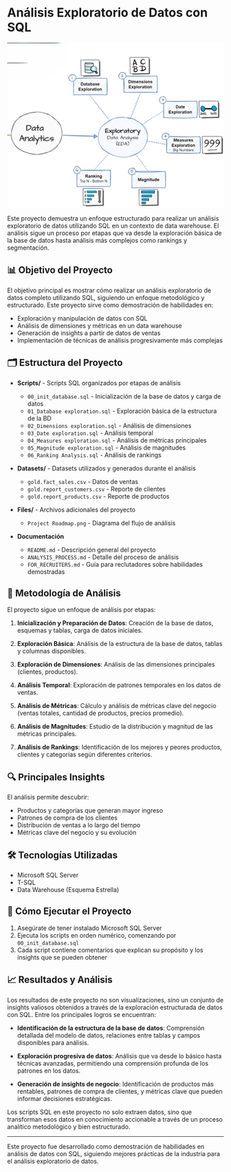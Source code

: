 # Análisis Exploratorio de Datos con SQL

![Roadmap del Proyecto](Files/Project%20Roadmap.png)

Este proyecto demuestra un enfoque estructurado para realizar un análisis exploratorio de datos utilizando SQL en un contexto de data warehouse. El análisis sigue un proceso por etapas que va desde la exploración básica de la base de datos hasta análisis más complejos como rankings y segmentación.

## 📊 Objetivo del Proyecto

El objetivo principal es mostrar cómo realizar un análisis exploratorio de datos completo utilizando SQL, siguiendo un enfoque metodológico y estructurado. Este proyecto sirve como demostración de habilidades en:

- Exploración y manipulación de datos con SQL
- Análisis de dimensiones y métricas en un data warehouse
- Generación de insights a partir de datos de ventas
- Implementación de técnicas de análisis progresivamente más complejas

## 🗂️ Estructura del Proyecto

* **Scripts/** - Scripts SQL organizados por etapas de análisis
  * `00_init_database.sql` - Inicialización de la base de datos y carga de datos
  * `01_Database exploration.sql` - Exploración básica de la estructura de la BD
  * `02_Dimensions exploration.sql` - Análisis de dimensiones
  * `03_Date exploration.sql` - Análisis temporal
  * `04_Measures exploration.sql` - Análisis de métricas principales
  * `05_Magnitude exploration.sql` - Análisis de magnitudes
  * `06_Ranking Analysis.sql` - Análisis de rankings

* **Datasets/** - Datasets utilizados y generados durante el análisis
  * `gold.fact_sales.csv` - Datos de ventas
  * `gold.report_customers.csv` - Reporte de clientes
  * `gold.report_products.csv` - Reporte de productos

* **Files/** - Archivos adicionales del proyecto
  * `Project Roadmap.png` - Diagrama del flujo de análisis

* **Documentación**
  * `README.md` - Descripción general del proyecto
  * `ANALYSIS_PROCESS.md` - Detalle del proceso de análisis
  * `FOR_RECRUITERS.md` - Guía para reclutadores sobre habilidades demostradas

## 📝 Metodología de Análisis

El proyecto sigue un enfoque de análisis por etapas:

1. **Inicialización y Preparación de Datos**: Creación de la base de datos, esquemas y tablas, carga de datos iniciales.

2. **Exploración Básica**: Análisis de la estructura de la base de datos, tablas y columnas disponibles.

3. **Exploración de Dimensiones**: Análisis de las dimensiones principales (clientes, productos).

4. **Análisis Temporal**: Exploración de patrones temporales en los datos de ventas.

5. **Análisis de Métricas**: Cálculo y análisis de métricas clave del negocio (ventas totales, cantidad de productos, precios promedio).

6. **Análisis de Magnitudes**: Estudio de la distribución y magnitud de las métricas principales.

7. **Análisis de Rankings**: Identificación de los mejores y peores productos, clientes y categorías según diferentes criterios.

## 🔍 Principales Insights

El análisis permite descubrir:

- Productos y categorías que generan mayor ingreso
- Patrones de compra de los clientes
- Distribución de ventas a lo largo del tiempo
- Métricas clave del negocio y su evolución

## 🛠️ Tecnologías Utilizadas

- Microsoft SQL Server
- T-SQL
- Data Warehouse (Esquema Estrella)

## 🚀 Cómo Ejecutar el Proyecto

1. Asegúrate de tener instalado Microsoft SQL Server
2. Ejecuta los scripts en orden numérico, comenzando por `00_init_database.sql`
3. Cada script contiene comentarios que explican su propósito y los insights que se pueden obtener

## 📈 Resultados y Análisis

Los resultados de este proyecto no son visualizaciones, sino un conjunto de insights valiosos obtenidos a través de la exploración estructurada de datos con SQL. Entre los principales logros se encuentran:

- **Identificación de la estructura de la base de datos**: Comprensión detallada del modelo de datos, relaciones entre tablas y campos disponibles para análisis.

- **Exploración progresiva de datos**: Análisis que va desde lo básico hasta técnicas avanzadas, permitiendo una comprensión profunda de los patrones en los datos.

- **Generación de insights de negocio**: Identificación de productos más rentables, patrones de compra de clientes, y métricas clave que pueden informar decisiones estratégicas.

Los scripts SQL en este proyecto no solo extraen datos, sino que transforman esos datos en conocimiento accionable a través de un proceso analítico metodológico y bien estructurado.

---

Este proyecto fue desarrollado como demostración de habilidades en análisis de datos con SQL, siguiendo mejores prácticas de la industria para el análisis exploratorio de datos.
